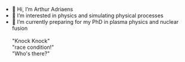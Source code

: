 - 👋 Hi, I’m Arthur Adriaens
- 👀 I’m interested in physics and simulating physical processes
- 🌱 I’m currently preparing for my PhD in plasma physics and nuclear fusion
\
\
"Knock Knock"\
"race condition!"\
"Who's there?"
<!---
syphix99/syphix99 is a ✨ special ✨ repository because its `README.md` (this file) appears on your GitHub profile.
You can click the Preview link to take a look at your changes.
--->
